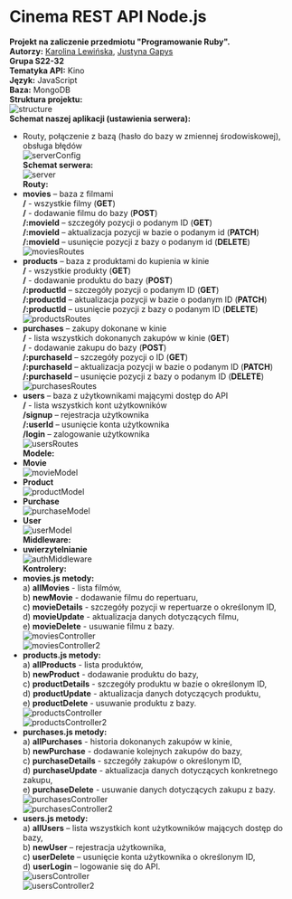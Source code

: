 # Cinema REST API Node.js
**Projekt na zaliczenie przedmiotu "Programowanie Ruby".** <br />
**Autorzy:** [Karolina Lewińska](https://github.com/KarolinaLewinska), [Justyna Gapys](https://github.com/justynagapys) <br />
**Grupa S22-32** <br />
**Tematyka API:** Kino <br />
**Język:** JavaScript <br />
**Baza:** MongoDB <br />
**Struktura projektu:** <br />
![structure](https://github.com/KarolinaLewinska/CinemaAPI/blob/master/ReadmeIMG/structure.PNG) <br />
**Schemat naszej aplikacji (ustawienia serwera):** <br />
- Routy, połączenie z bazą (hasło do bazy w zmiennej środowiskowej), obsługa błędów <br />
![serverConfig](https://github.com/KarolinaLewinska/CinemaAPI/blob/master/ReadmeIMG/serverConfig.PNG) <br />
**Schemat serwera:** <br />
![server](https://github.com/KarolinaLewinska/CinemaAPI/blob/master/ReadmeIMG/server.PNG) <br />
**Routy:** <br />
- **movies** – baza z filmami <br />
**/** - wszystkie filmy (**GET**) <br />
**/** - dodawanie filmu do bazy (**POST**) <br />
**/:movieId** – szczegóły pozycji o podanym ID (**GET**) <br />
**/:movieId** – aktualizacja pozycji w bazie o podanym id (**PATCH**) <br />
**/:movieId** – usunięcie pozycji z bazy o podanym id (**DELETE**) <br />
![moviesRoutes](https://github.com/KarolinaLewinska/CinemaAPI/blob/master/ReadmeIMG/movieRoutes.PNG) <br />
- **products** – baza z produktami do kupienia w kinie <br />
**/** - wszystkie produkty (**GET**) <br />
**/** - dodawanie produktu do bazy (**POST**) <br />
**/:productId** – szczegóły pozycji o podanym ID (**GET**) <br />
**/:productId** – aktualizacja pozycji w bazie o podanym ID (**PATCH**) <br />
**/:productId** – usunięcie pozycji z bazy o podanym ID (**DELETE**) <br />
![productsRoutes](https://github.com/KarolinaLewinska/CinemaAPI/blob/master/ReadmeIMG/productRoutes.PNG) <br />
- **purchases** – zakupy dokonane w kinie <br />
**/** - lista wszystkich dokonanych zakupów w kinie (**GET**) <br />
**/** - dodawanie zakupu do bazy (**POST**) <br />
**/:purchaseId** – szczegóły pozycji o ID (**GET**) <br />
**/:purchaseId** – aktualizacja pozycji w bazie o podanym ID (**PATCH**) <br />
**/:purchaseId** – usunięcie pozycji z bazy o podanym ID (**DELETE**) <br />
![purchasesRoutes](https://github.com/KarolinaLewinska/CinemaAPI/blob/master/ReadmeIMG/purchaseRoutes.PNG) <br />
- **users** – baza z użytkownikami mającymi dostęp do API <br />
**/** - lista wszystkich kont użytkowników <br />
**/signup** – rejestracja użytkownika <br />
**/:userId** – usunięcie konta  użytkownika <br />
**/login** – zalogowanie użytkownika <br />
![usersRoutes](https://github.com/KarolinaLewinska/CinemaAPI/blob/master/ReadmeIMG/usersRoutes.PNG) <br />
**Modele:** <br />
- **Movie** <br />
![movieModel](https://github.com/KarolinaLewinska/CinemaAPI/blob/master/ReadmeIMG/movieModel.PNG) <br />
- **Product** <br />
![productModel](https://github.com/KarolinaLewinska/CinemaAPI/blob/master/ReadmeIMG/productModel.PNG) <br />
- **Purchase** <br />
![purchaseModel](https://github.com/KarolinaLewinska/CinemaAPI/blob/master/ReadmeIMG/purchaseModel.PNG) <br />
- **User** <br />
![userModel](https://github.com/KarolinaLewinska/CinemaAPI/blob/master/ReadmeIMG/userModel.PNG) <br />
**Middleware:** <br />
- **uwierzytelnianie** <br />
![authMiddleware](https://github.com/KarolinaLewinska/CinemaAPI/blob/master/ReadmeIMG/authMiddleware.PNG) <br />
**Kontrolery:** <br />
- **movies.js metody:** <br />
a) **allMovies** - lista filmów, <br />
b) **newMovie** - dodawanie filmu do repertuaru, <br />
c) **movieDetails** - szczegóły pozycji w repertuarze o określonym ID, <br />
d) **movieUpdate** - aktualizacja danych dotyczących filmu, <br />
e) **movieDelete** - usuwanie filmu z bazy. <br />
![moviesController](https://github.com/KarolinaLewinska/CinemaAPI/blob/master/ReadmeIMG/moviesController.PNG) <br />
![moviesController2](https://github.com/KarolinaLewinska/CinemaAPI/blob/master/ReadmeIMG/moviesController2.PNG) <br />
- **products.js metody:** <br />
a) **allProducts** - lista produktów, <br />
b) **newProduct** - dodawanie produktu do bazy, <br />
c) **productDetails** - szczegóły produktu w bazie o określonym ID, <br />
d) **productUpdate** - aktualizacja danych dotyczących produktu, <br />
e) **productDelete** - usuwanie produktu z bazy. <br />
![productsController](https://github.com/KarolinaLewinska/CinemaAPI/blob/master/ReadmeIMG/productsController.PNG) <br />
![productsController2](https://github.com/KarolinaLewinska/CinemaAPI/blob/master/ReadmeIMG/productsController2.PNG) <br />
- **purchases.js metody:** <br />
a) **allPurchases** - historia dokonanych zakupów w kinie, <br />
b) **newPurchase** - dodawanie kolejnych zakupów do bazy, <br />
c) **purchaseDetails** - szczegóły zakupów o określonym ID, <br />
d) **purchaseUpdate** - aktualizacja danych dotyczących konkretnego zakupu, <br />
e) **purchaseDelete** - usuwanie danych dotyczących zakupu z bazy. <br />
![purchasesController](https://github.com/KarolinaLewinska/CinemaAPI/blob/master/ReadmeIMG/purchasesController.PNG) <br />
![purchasesController2](https://github.com/KarolinaLewinska/CinemaAPI/blob/master/ReadmeIMG/purchasesController2.PNG) <br />
- **users.js metody:** <br />
a) **allUsers** – lista wszystkich kont użytkowników mających dostęp do bazy, <br />
b) **newUser** – rejestracja użytkownika, <br />
c) **userDelete** – usunięcie konta użytkownika o określonym ID, <br />
d) **userLogin** – logowanie się do API. <br />
![usersController](https://github.com/KarolinaLewinska/CinemaAPI/blob/master/ReadmeIMG/usersController.PNG) <br />
![usersController2](https://github.com/KarolinaLewinska/CinemaAPI/blob/master/ReadmeIMG/usersController2.PNG) <br />
